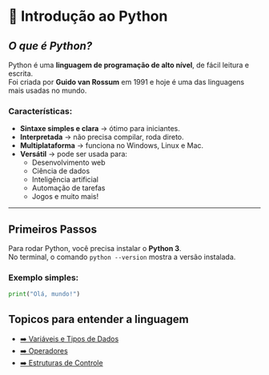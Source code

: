 # 🐍 Introdução ao Python

## **_O que é Python?_**

Python é uma **linguagem de programação de alto nível**, de fácil leitura e escrita.  
Foi criada por **Guido van Rossum** em 1991 e hoje é uma das linguagens mais usadas no mundo.

### Características:

- **Sintaxe simples e clara** → ótimo para iniciantes.
- **Interpretada** → não precisa compilar, roda direto.
- **Multiplataforma** → funciona no Windows, Linux e Mac.
- **Versátil** → pode ser usada para:
  - Desenvolvimento web
  - Ciência de dados
  - Inteligência artificial
  - Automação de tarefas
  - Jogos e muito mais!

---

## **Primeiros Passos**

Para rodar Python, você precisa instalar o **Python 3**.  
No terminal, o comando `python --version` mostra a versão instalada.

### Exemplo simples:

```python
print("Olá, mundo!")
```

## **Topicos para entender a linguagem**

- [➡️ Variáveis e Tipos de Dados](./tipos_variaveis.md)
- [➡️ Operadores](./operadores.md)
- [➡️ Estruturas de Controle](./Estruturas_de_Controle.md)
